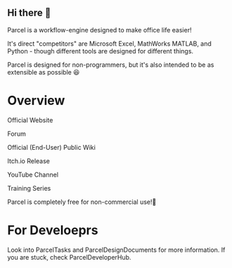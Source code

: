 ## Hi there 👋

Parcel is a workflow-engine designed to make office life easier!

It's direct "competitors" are Microsoft Excel, MathWorks MATLAB, and Python - though different tools are designed for different things.

Parcel is designed for non-programmers, but it's also intended to be as extensible as possible 😆

<!--

**Here are some ideas to get you started:**

🙋‍♀️ A short introduction - what is your organization all about?
🌈 Contribution guidelines - how can the community get involved?
👩‍💻 Useful resources - where can the community find your docs? Is there anything else the community should know?
🍿 Fun facts - what does your team eat for breakfast?
🧙 Remember, you can do mighty things with the power of [Markdown](https://docs.github.com/github/writing-on-github/getting-started-with-writing-and-formatting-on-github/basic-writing-and-formatting-syntax)
-->

# Overview

Official Website

Forum

Official (End-User) Public Wiki

Itch.io Release

YouTube Channel

Training Series

Parcel is completely free for non-commercial use!🎉

# For Develoeprs

Look into ParcelTasks and ParcelDesignDocuments for more information. If you are stuck, check ParcelDeveloperHub.
